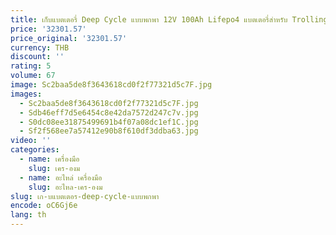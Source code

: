 ```yaml
---
title: เก็บแบตเตอรี่ Deep Cycle แบบพกพา 12V 100Ah Lifepo4 แบตเตอรี่สําหรับ Trolling มอเตอร์เรือรถกอล์ฟ
price: '32301.57'
price_original: '32301.57'
currency: THB
discount: ''
rating: 5
volume: 67
image: Sc2baa5de8f3643618cd0f2f77321d5c7F.jpg
images:
  - Sc2baa5de8f3643618cd0f2f77321d5c7F.jpg
  - Sdb46eff7d5e6454c8e42da7572d247c7v.jpg
  - S0dc08ee31875499691b4f07a08dc1ef1C.jpg
  - Sf2f568ee7a57412e90b8f610df3ddba63.jpg
video: ''
categories:
  - name: เครื่องมือ
    slug: เคร-องม
  - name: อะไหล่ เครื่องมือ
    slug: อะไหล-เคร-องม
slug: เก-บแบตเตอร-deep-cycle-แบบพกพา
encode: oC6Gj6e
lang: th
---
```

  